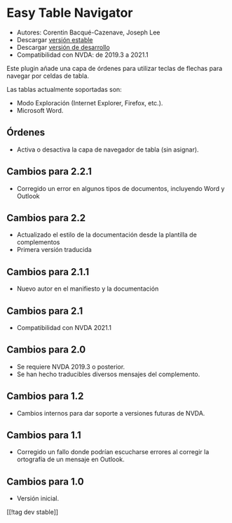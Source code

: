 # Easy Table Navigator #

* Autores: Corentin Bacqué-Cazenave, Joseph Lee
* Descargar [versión estable][1]
* Descargar [versión de desarrollo][2]
* Compatibilidad con NVDA: de 2019.3 a 2021.1

Este plugin añade una capa de órdenes para utilizar teclas de flechas para
navegar por celdas de tabla.

Las tablas actualmente soportadas son:

* Modo Exploración (Internet Explorer, Firefox, etc.).
* Microsoft Word.

## Órdenes

* Activa o desactiva la capa de navegador de tabla (sin asignar).

## Cambios para 2.2.1

* Corregido un error en algunos tipos de documentos, incluyendo Word y
  Outlook

## Cambios para 2.2

* Actualizado el estilo de la documentación desde la plantilla de
  complementos
* Primera versión traducida

## Cambios para 2.1.1

* Nuevo autor en el manifiesto y la documentación

## Cambios para 2.1

* Compatibilidad con NVDA 2021.1

## Cambios para 2.0

* Se requiere NVDA 2019.3 o posterior.
* Se han hecho traducibles diversos mensajes del complemento.

## Cambios para 1.2

* Cambios internos para dar soporte a versiones futuras de NVDA.

## Cambios para 1.1

* Corregido un fallo donde podrían escucharse errores al corregir la
  ortografía de un mensaje en Outlook.

## Cambios para 1.0

*   Versión inicial.

[[!tag dev stable]]

[1]: https://addons.nvda-project.org/files/get.php?file=etn

[2]: https://addons.nvda-project.org/files/get.php?file=etn-dev
